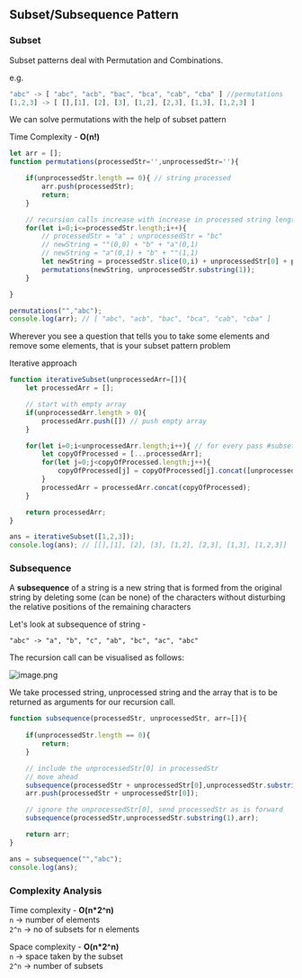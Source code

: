 ## Subset/Subsequence Pattern

### Subset

Subset patterns deal with Permutation and Combinations.

e.g.

```javascript
"abc" -> [ "abc", "acb", "bac", "bca", "cab", "cba" ] //permutations
[1,2,3] -> [ [],[1], [2], [3], [1,2], [2,3], [1,3], [1,2,3] ]
```

We can solve permutations with the help of subset pattern

Time Complexity - **O(n!)**

```javascript
let arr = [];
function permutations(processedStr='',unprocessedStr=''){

    if(unprocessedStr.length == 0){ // string processed
        arr.push(processedStr);
        return;
    }

    // recursion calls increase with increase in processed string length
    for(let i=0;i<=processedStr.length;i++){ 
        // processedStr = "a" ; unprocessedStr = "bc"
        // newString = ""(0,0) + "b" + "a"(0,1)
        // newString = "a"(0,1) + "b" + ""(1,1)
        let newString = processedStr.slice(0,i) + unprocessedStr[0] + processedStr.slice(i,processedStr.length);
        permutations(newString, unprocessedStr.substring(1));
    }

}

permutations("","abc");
console.log(arr); // [ "abc", "acb", "bac", "bca", "cab", "cba" ]
```

Wherever you see a question that tells you to take some elements and remove some elements, that is your subset pattern problem

Iterative approach 

```javascript
function iterativeSubset(unprocessedArr=[]){
    let processedArr = [];

    // start with empty array
    if(unprocessedArr.length > 0){
        processedArr.push([]) // push empty array
    }

    for(let i=0;i<unprocessedArr.length;i++){ // for every pass #subsets gets doubled
        let copyOfProcessed = [...processedArr];
        for(let j=0;j<copyOfProcessed.length;j++){
            copyOfProcessed[j] = copyOfProcessed[j].concat([unprocessedArr[i]]);
        }
        processedArr = processedArr.concat(copyOfProcessed);
    }

    return processedArr;
}

ans = iterativeSubset([1,2,3]);
console.log(ans); // [[],[1], [2], [3], [1,2], [2,3], [1,3], [1,2,3]]
```

### Subsequence

A **subsequence** of a string is a new string that is formed from the original string by deleting some (can be none) of the characters without disturbing the relative positions of the remaining characters

Let's look at subsequence of string - 

```
"abc" -> "a", "b", "c", "ab", "bc", "ac", "abc"
```

The recursion call can be visualised as follows:

![image.png](https://cdn.hashnode.com/res/hashnode/image/upload/v1645549847082/ytXC9T9_p.png)

We take processed string, unprocessed string and the array that is to be returned as arguments for our recursion call.

```javascript
function subsequence(processedStr, unprocessedStr, arr=[]){
    
    if(unprocessedStr.length == 0){
        return;
    }

    // include the unprocessedStr[0] in processedStr
    // move ahead
    subsequence(processedStr + unprocessedStr[0],unprocessedStr.substring(1),arr);
    arr.push(processedStr + unprocessedStr[0]);

    // ignore the unprocessedStr[0], send processedStr as is forward
    subsequence(processedStr,unprocessedStr.substring(1),arr);

    return arr;
}

ans = subsequence("","abc");
console.log(ans);

```

### Complexity Analysis

Time complexity - **O(n*2^n)** 
<br>`n` -> number of elements
<br>`2^n` -> no of subsets for n elements

Space complexity - **O(n*2^n)** 
<br>`n` -> space taken by the subset
<br>`2^n` -> number of subsets

